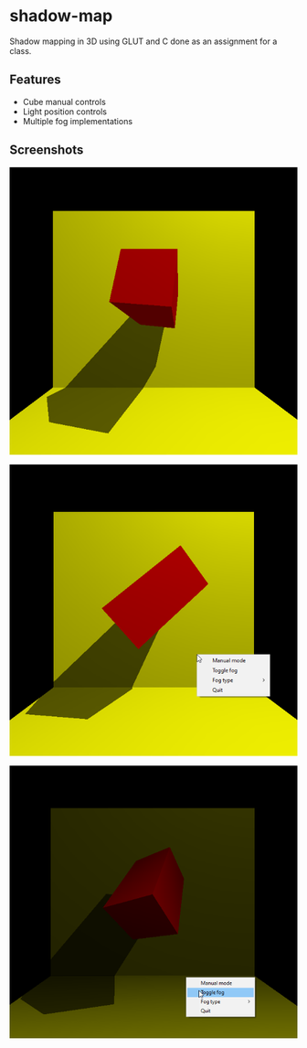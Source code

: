 # shadow-map
Shadow mapping in 3D using GLUT and C done as an assignment for a class.

## Features
* Cube manual controls
* Light position controls
* Multiple fog implementations

## Screenshots
![main](https://github.com/coaalst/shadow-map/blob/master/images/main.png)

![menu](https://github.com/coaalst/shadow-map/blob/master/images/menu.png)

![fog](https://github.com/coaalst/shadow-map/blob/master/images/fog.png)

